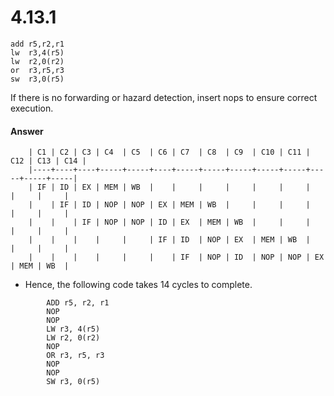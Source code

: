 # 4.13.1
```
add r5,r2,r1
lw  r3,4(r5)
lw  r2,0(r2)
or  r3,r5,r3
sw  r3,0(r5)
```
If there is no forwarding or hazard detection, insert nops to ensure correct execution.
#### Answer

```
    | C1 | C2 | C3 | C4  | C5  | C6 | C7  | C8  | C9  | C10 | C11 | C12 | C13 | C14 |
    |----+----+----+-----+-----+----+-----+-----+-----+-----+-----+-----+-----+-----|
    | IF | ID | EX | MEM | WB  |    |     |     |     |     |     |     |     |     |
    |    | IF | ID | NOP | NOP | EX | MEM | WB  |     |     |     |     |     |     |
    |    |    | IF | NOP | NOP | ID | EX  | MEM | WB  |     |     |     |     |     |
    |    |    |    |     |     | IF | ID  | NOP | EX  | MEM | WB  |     |     |     |
    |    |    |    |     |     |    | IF  | NOP | ID  | NOP | NOP | EX  | MEM | WB  |
```

* Hence, the following code takes 14 cycles to complete.

```
        ADD r5, r2, r1
        NOP
        NOP
        LW r3, 4(r5)
        LW r2, 0(r2)
        NOP
        OR r3, r5, r3
        NOP
        NOP
        SW r3, 0(r5)
```
